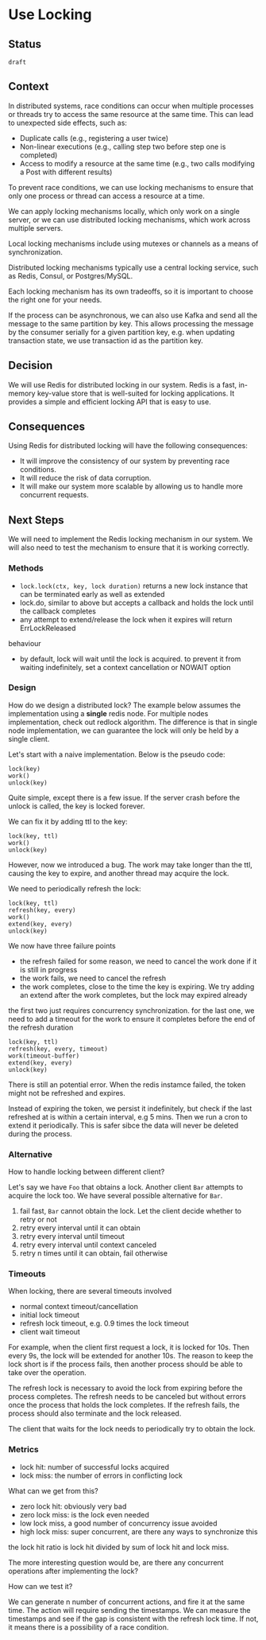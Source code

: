 # Use Locking

## Status

`draft`

## Context

In distributed systems, race conditions can occur when multiple processes or threads try to access the same resource at the same time. This can lead to unexpected side effects, such as:

* Duplicate calls (e.g., registering a user twice)
* Non-linear executions (e.g., calling step two before step one is completed)
* Access to modify a resource at the same time (e.g., two calls modifying a Post with different results)

To prevent race conditions, we can use locking mechanisms to ensure that only one process or thread can access a resource at a time.

We can apply locking mechanisms locally, which only work on a single server, or we can use distributed locking mechanisms, which work across multiple servers.

Local locking mechanisms include using mutexes or channels as a means of synchronization.

Distributed locking mechanisms typically use a central locking service, such as Redis, Consul, or Postgres/MySQL.

Each locking mechanism has its own tradeoffs, so it is important to choose the right one for your needs.

If the process can be asynchronous, we can also use Kafka and send all the message to the same partition by key. This allows processing the message by the consumer serially for a given partition key, e.g. when updating transaction state, we use transaction id as the partition key.

## Decision

We will use Redis for distributed locking in our system. Redis is a fast, in-memory key-value store that is well-suited for locking applications. It provides a simple and efficient locking API that is easy to use.

## Consequences

Using Redis for distributed locking will have the following consequences:

* It will improve the consistency of our system by preventing race conditions.
* It will reduce the risk of data corruption.
* It will make our system more scalable by allowing us to handle more concurrent requests.

## Next Steps

We will need to implement the Redis locking mechanism in our system. We will also need to test the mechanism to ensure that it is working correctly.


### Methods

- `lock.lock(ctx, key, lock duration)` returns a new lock instance that can be terminated early as well as extended
- lock.do, similar to above but accepts a callback and holds the lock until the callback completes
- any attempt to extend/release the lock when it expires will return ErrLockReleased

behaviour
- by default, lock will wait until the lock is acquired. to prevent it from waiting indefinitely, set a context cancellation or NOWAIT option

### Design 

How do we design a distributed lock? The example below assumes the implementation using a **single** redis node. For multiple nodes implementation, check out redlock algorithm. The difference is that in single node implementation, we can guarantee the lock will only be held by a single client.

Let's start with a naive implementation. Below is the pseudo code:


```
lock(key)
work()
unlock(key)
```

Quite simple, except there is a few issue. If the server crash before the unlock is called, the key is locked forever.

We can fix it by adding ttl to the key:

```
lock(key, ttl)
work()
unlock(key)
```

However, now we introduced a bug. The work may take longer than the ttl, causing the key to expire, and another thread may acquire the lock.

We need to periodically refresh the lock:

```
lock(key, ttl)
refresh(key, every)
work()
extend(key, every)
unlock(key)
```

We now have three failure points
- the refresh failed for some reason, we need to cancel the work done if it is still in progress
- the work fails, we need to cancel the refresh
- the work completes, close to the time the key is expiring. We try adding an extend after the work completes, but the lock may expired already

the first two just requires concurrency synchronization. for the last one, we need to add a timeout for the work to ensure it completes before the end of the refresh duration


```
lock(key, ttl)
refresh(key, every, timeout)
work(timeout-buffer)
extend(key, every)
unlock(key)
```

There is still an potential error. When the redis instamce failed, the token might not be refreshed and expires. 

Instead of expiring the token, we persist it indefinitely, but check if the last refreshed at is within a certain interval, e.g 5 mins. Then we run a cron to extend it periodically. This is safer sibce the data will never be deleted during the process.

### Alternative

How to handle locking between different client?

Let's say we have `Foo` that obtains a lock. Another client `Bar` attempts to acquire the lock too. We have several possible alternative for `Bar`.

1. fail fast, `Bar` cannot obtain the lock. Let the client decide whether to retry or not
2. retry every interval until it can obtain
3. retry every interval until timeout
4. retry every interval until context canceled
5. retry n times until it can obtain, fail otherwise

### Timeouts

When locking, there are several timeouts involved

- normal context timeout/cancellation
- initial lock timeout
- refresh lock timeout, e.g. 0.9 times the lock timeout
- client wait timeout

For example, when the client first request a lock, it is locked for 10s. Then every 9s, the lock will be extended for another 10s. The reason to keep the lock short is if the process fails, then another process should be able to take over the operation.

The refresh lock is necessary to avoid the lock from expiring before the process completes. The refresh needs to be canceled but without errors once the process that holds the lock completes. If the refresh fails, the process should also terminate and the lock released.

The client that waits for the lock needs to periodically try to obtain the lock.

### Metrics

- lock hit: number of successful locks acquired
- lock miss: the number of errors in conflicting lock

What can we get from this?

- zero lock hit: obviously very bad
- zero lock miss: is the lock even needed
- low lock miss, a good number of concurrency issue avoided
- high lock miss: super concurrent, are there any ways to synchronize this

the lock hit ratio is lock hit divided by sum of lock hit and lock miss.

The more interesting question would be, are there any concurrent operations after implementing the lock?

How can we test it?

We can generate n number of concurrent actions, and fire it at the same time. The action will require sending the timestamps. We can measure the timestamps and see if the gap is consistent with the refresh lock time. If not, it means there is a possibility of a race condition.

